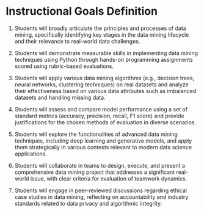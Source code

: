 Instructional Goals Definition
==============================

1. Students will broadly articulate the principles and processes of data mining, specifically identifying key stages in the data mining lifecycle and their relevance to real-world data challenges.

2. Students will demonstrate measurable skills in implementing data mining techniques using Python through hands-on programming assignments scored using rubric-based evaluations.

3. Students will apply various data mining algorithms (e.g., decision trees, neural networks, clustering techniques) on real datasets and analyze their effectiveness based on various data attributes such as imbalanced datasets and handling missing data.

4. Students will assess and compare model performance using a set of standard metrics (accuracy, precision, recall, F1 score) and provide justifications for the chosen methods of evaluation in diverse scenarios.

5. Students will explore the functionalities of advanced data mining techniques, including deep learning and generative models, and apply them strategically in various contexts relevant to modern data science applications.

6. Students will collaborate in teams to design, execute, and present a comprehensive data mining project that addresses a significant real-world issue, with clear criteria for evaluation of teamwork dynamics.

7. Students will engage in peer-reviewed discussions regarding ethical case studies in data mining, reflecting on accountability and industry standards related to data privacy and algorithmic integrity.